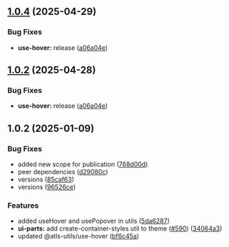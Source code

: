 

## [1.0.4](https://github.com/atls/hyperion/compare/@atls-utils/use-hover@1.0.2...@atls-utils/use-hover@1.0.4) (2025-04-29)


### Bug Fixes


* **use-hover:** release ([a06a04e](https://github.com/atls/hyperion/commit/a06a04e694ae8ce4acd98a1859603cdd1bdc96e0))





## [1.0.2](https://github.com/atls/hyperion/compare/@atls-utils/use-hover@1.0.2...@atls-utils/use-hover@1.0.2) (2025-04-28)


### Bug Fixes


* **use-hover:** release ([a06a04e](https://github.com/atls/hyperion/commit/a06a04e694ae8ce4acd98a1859603cdd1bdc96e0))





## 1.0.2 (2025-01-09)


### Bug Fixes


* added new scope for publication ([768d00d](https://github.com/atls/hyperion/commit/768d00d4617ae555c40778990fcbf913c8d4c54c))
* peer dependencies ([d29080c](https://github.com/atls/hyperion/commit/d29080cb0950b04e65ab7755571e350d3450b4dd))
* versions ([85caf63](https://github.com/atls/hyperion/commit/85caf6367c3023d0aa50a1b44886d6f3d94ce6ec))
* versions ([96526ce](https://github.com/atls/hyperion/commit/96526cec1a282886dee66adcf35429abac2cb6d6))

### Features


* added useHover and usePopover in utils ([5da6287](https://github.com/atls/hyperion/commit/5da6287bf8ca6422cfdf769b84aacedac68173d9))
* **ui-parts:** add create-container-styles util to theme ([#590](https://github.com/atls/hyperion/issues/590)) ([34064a3](https://github.com/atls/hyperion/commit/34064a384192b781fd6d667857f568d4f42228a4))
* updated @atls-utils/use-hover ([bf6c45a](https://github.com/atls/hyperion/commit/bf6c45a3f993452bb1474677413b1230c37656e8))


